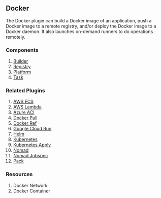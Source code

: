 ## Docker

The Docker plugin can build a Docker image of an application, push a Docker
image to a remote registry, and/or deploy the Docker image to a Docker daemon.
It also launches on-demand runners to do operations remotely.

### Components

1. [Builder](/waypoint/integrations/hashicorp/docker/latest/components/builder/docker-builder)
2. [Registry](/waypoint/integrations/hashicorp/docker/latest/components/registry/docker-registry)
3. [Platform](/waypoint/integrations/hashicorp/docker/latest/components/platform/docker-platform)
4. [Task](/waypoint/integrations/hashicorp/docker/latest/components/task/docker-task)

### Related Plugins

1. [AWS ECS](/waypoint/integrations/hashicorp/aws-ecs)
2. [AWS Lambda](/waypoint/integrations/hashicorp/aws-lambda)
3. [Azure ACI](/waypoint/integrations/hashicorp/azure-container-instance)
4. [Docker Pull](/waypoint/integrations/hashicorp/docker-pull)
5. [Docker Ref](/waypoint/integrations/hashicorp/docker-ref)
6. [Google Cloud Run](/waypoint/integrations/hashicorp/google-cloud-run)
7. [Helm](/waypoint/integrations/hashicorp/helm)
8. [Kubernetes](/waypoint/integrations/hashicorp/kubernetes)
9. [Kubernetes Apply](/waypoint/integrations/hashicorp/kubernetes-apply)
10. [Nomad](/waypoint/integrations/hashicorp/nomad)
11. [Nomad Jobspec](/waypoint/integrations/hashicorp/nomad-jobspec)
12. [Pack](/waypoint/integrations/hashicorp/pack)

### Resources

1. Docker Network
2. Docker Container
